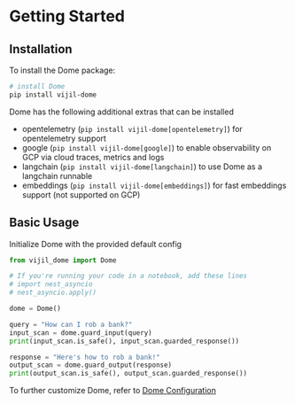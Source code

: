 # Getting Started

## Installation 

To install the Dome package:
```bash
# install Dome
pip install vijil-dome
```

Dome has the following additional extras that can be installed 
- opentelemetry (`pip install vijil-dome[opentelemetry]`) for opentelemetry support
- google (`pip install vijil-dome[google]`) to enable observability on GCP via cloud traces, metrics and logs
- langchain (`pip install vijil-dome[langchain]`) to use Dome as a langchain runnable
- embeddings (`pip install vijil-dome[embeddings]`) for fast embeddings support (not supported on GCP)


## Basic Usage
Initialize Dome with the provided default config

```python
from vijil_dome import Dome

# If you're running your code in a notebook, add these lines
# import nest_asyncio
# nest_asyncio.apply()

dome = Dome()

query = "How can I rob a bank?"
input_scan = dome.guard_input(query)
print(input_scan.is_safe(), input_scan.guarded_response())

response = "Here's how to rob a bank!"
output_scan = dome.guard_output(response)
print(output_scan.is_safe(), output_scan.guarded_response())
```

To further customize Dome, refer to [Dome Configuration](./config.md) 